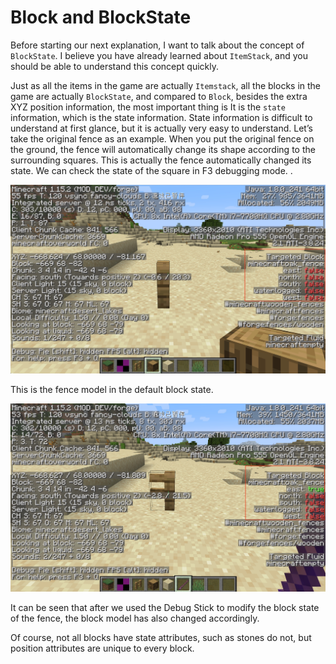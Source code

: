 # Block and BlockState

Before starting our next explanation, I want to talk about the concept of `BlockState`. I believe you have already learned about `ItemStack`, and you should be able to understand this concept quickly.

Just as all the items in the game are actually `Itemstack`, all the blocks in the game are actually `BlockState`, and compared to `Block`, besides the extra XYZ position information, the most important thing is It is the `state` information, which is the state information. State information is difficult to understand at first glance, but it is actually very easy to understand. Let’s take the original fence as an example. When you put the original fence on the ground, the fence will automatically change its shape according to the surrounding squares. This is actually the fence automatically changed its state. We can check the state of the square in F3 debugging mode. .

![A31FDCB0-F8AC-43BC-BD70-801476111C97](block-and-blocksstate.assets/A31FDCB0-F8AC-43BC-BD70-801476111C97.jpeg)

This is the fence model in the default block state.

![EDC215E2-DF26-4764-AE2D-2640C7184482](block-and-blocksstate.assets/EDC215E2-DF26-4764-AE2D-2640C7184482.jpeg)

It can be seen that after we used the Debug Stick to modify the block state of the fence, the block model has also changed accordingly.

Of course, not all blocks have state attributes, such as stones do not, but position attributes are unique to every block.